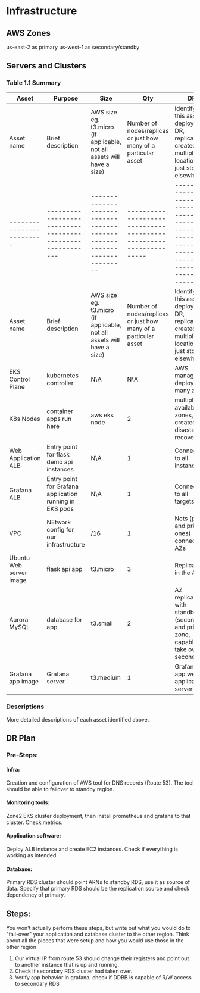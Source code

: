 # Infrastructure

## AWS Zones
us-east-2 as primary
us-west-1 as secondary/standby

## Servers and Clusters

### Table 1.1 Summary
| Asset      | Purpose           | Size                                                                   | Qty                                                             | DR                                                                                                           |
|------------|-------------------|------------------------------------------------------------------------|-----------------------------------------------------------------|--------------------------------------------------------------------------------------------------------------|
| Asset name | Brief description | AWS size eg. t3.micro (if applicable, not all assets will have a size) | Number of nodes/replicas or just how many of a particular asset | Identify if this asset is deployed to DR, replicated, created in multiple locations or just stored elsewhere | Asset                   | Purpose                                                 | Size                                                                   | Qty                                                             | DR                                                                                                           |
|-------------------------|---------------------------------------------------------|------------------------------------------------------------------------|-----------------------------------------------------------------|--------------------------------------------------------------------------------------------------------------|
| Asset name              | Brief description                                       | AWS size eg. t3.micro (if applicable, not all assets will have a size) | Number of nodes/replicas or just how many of a particular asset | Identify if this asset is deployed to DR, replicated, created in multiple locations or just stored elsewhere |
| EKS Control Plane       | kubernetes controller                                   | N\A                                                                    | N\A                                                             | AWS managed, deployed to many zones                                                                          |
| K8s Nodes               | container apps run here                                 | aws eks node                                                           | 2                                                               | multiple availability zones, created in disaster recovery                                                    |
| Web Application ALB     | Entry point for flask demo api instances                | N\A                                                                    | 1                                                               | Connected to all instances                                                                                   |
| Grafana ALB             | Entry point for Grafana application running in EKS pods | N\A                                                                    | 1                                                               | Connected to all targets                                                                                     |
| VPC                     | NEtwork config for our infrastructure                   | /16                                                                    | 1                                                               | Nets (public and private ones) connects all AZs                                                              |
| Ubuntu Web server image | flask api app                                           | t3.micro                                                               | 3                                                               | Replicated in the AZs                                                                                        |
| Aurora MySQL            | database for app                                        | t3.small                                                               | 2                                                               | AZ replicated with standby (secondary) and primary zone, capable to take over to secondary                   |
| Grafana app image       | Grafana server                                          | t3.medium                                                              | 1                                                               | Grafana app web application server                                                                           |


### Descriptions
More detailed descriptions of each asset identified above.

## DR Plan
### Pre-Steps:
#### Infra:
Creation and configuration of AWS tool for DNS records (Route 53). The tool should be able to failover to standby region.
#### Monitoring tools:
Zone2 EKS cluster deployment, then install prometheus and grafana to that cluster. Check metrics.
#### Application software:
Deploy ALB instance and create EC2 instances. Check if everything is working as intended.
#### Database:
Primary RDS cluster should point ARNs to standby RDS, use it as source of data. 
Specify that primary RDS should be the replication source and check dependency of primary.
 

## Steps:
You won't actually perform these steps, but write out what you would do to "fail-over" your application and database cluster to the other region. Think about all the pieces that were setup and how you would use those in the other region

1. Our virtual IP from route 53 should change their registers and point out to another instance that is up and running.
2. Check if secondary RDS cluster had taken over.
3. Verify app behavior in grafana, check if DDBB is capable of R/W access to secondary RDS